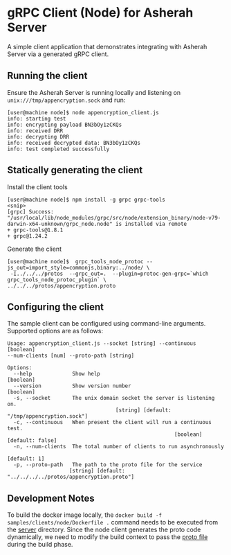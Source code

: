 # gRPC Client (Node) for Asherah Server
A simple client application that demonstrates integrating with Asherah Server via a generated gRPC client.

## Running the client
Ensure the Asherah Server is running locally and listening on `unix:///tmp/appencryption.sock` and run:

```console
[user@machine node]$ node appencryption_client.js
info: starting test
info: encrypting payload BN3bOy1zCKQs
info: received DRR
info: decrypting DRR
info: received decrypted data: BN3bOy1zCKQs
info: test completed successfully

```

## Statically generating the client
Install the client tools

```console
[user@machine node]$ npm install -g grpc grpc-tools
<snip>
[grpc] Success: "/usr/local/lib/node_modules/grpc/src/node/extension_binary/node-v79-darwin-x64-unknown/grpc_node.node" is installed via remote
+ grpc-tools@1.8.1
+ grpc@1.24.2

```

Generate the client
```console
[user@machine node]$  grpc_tools_node_protoc --js_out=import_style=commonjs,binary:../node/ \
 -I../../../protos  --grpc_out=.  --plugin=protoc-gen-grpc=`which grpc_tools_node_protoc_plugin` \
../../../protos/appencryption.proto
```

## Configuring the client
The sample client can be configured using command-line arguments. Supported options are as follows:

```
Usage: appencryption_client.js --socket [string] --continuous [boolean]
--num-clients [num] --proto-path [string]

Options:
  --help             Show help                                         [boolean]
  --version          Show version number                               [boolean]
  -s, --socket       The unix domain socket the server is listening on.
                                   [string] [default: "/tmp/appencryption.sock"]
  -c, --continuous   When present the client will run a continuous test.
                                                      [boolean] [default: false]
  -n, --num-clients  The total number of clients to run asynchronously
                                                                    [default: 1]
  -p, --proto-path   The path to the proto file for the service
                    [string] [default: "../../../../protos/appencryption.proto"]
```

## Development Notes
To build the docker image locally, the `docker build -f samples/clients/node/Dockerfile .` command needs to be executed
from the [server](/server) directory. Since the node client generates the proto code dynamically, we need to modify the
build context to pass the [proto file](../../../protos/appencryption.proto) during the build phase.
